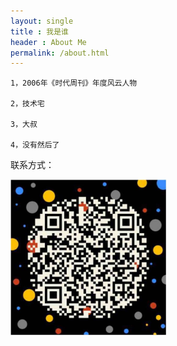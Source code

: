 ```yaml
---
layout: single
title : 我是谁
header : About Me
permalink: /about.html
---
```



	1，2006年《时代周刊》年度风云人物

	2，技术宅

	3，大叔

	4，没有然后了


联系方式：

[![](/images/weixin.png)](/images/weixin.png)